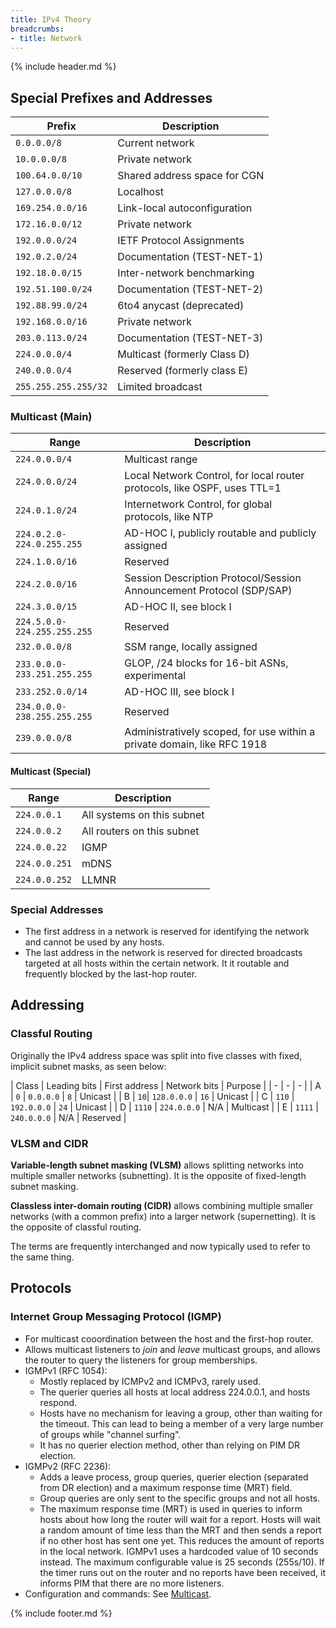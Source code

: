```yaml
---
title: IPv4 Theory
breadcrumbs:
- title: Network
---
```

{% include header.md %}

## Special Prefixes and Addresses

| Prefix | Description |
|-|-|
| `0.0.0.0/8` | Current network |
| `10.0.0.0/8` | Private network |
| `100.64.0.0/10` | Shared address space for CGN |
| `127.0.0.0/8` | Localhost |
| `169.254.0.0/16` | Link-local autoconfiguration |
| `172.16.0.0/12` | Private network |
| `192.0.0.0/24` | IETF Protocol Assignments |
| `192.0.2.0/24` | Documentation (TEST-NET-1) |
| `192.18.0.0/15` | Inter-network benchmarking |
| `192.51.100.0/24` | Documentation (TEST-NET-2) |
| `192.88.99.0/24` | 6to4 anycast (deprecated) |
| `192.168.0.0/16` | Private network |
| `203.0.113.0/24` | Documentation (TEST-NET-3) |
| `224.0.0.0/4` | Multicast (formerly Class D) |
| `240.0.0.0/4` | Reserved (formerly class E) |
| `255.255.255.255/32` | Limited broadcast |

### Multicast (Main)

| Range | Description |
|-|-|
| `224.0.0.0/4` | Multicast range |
| `224.0.0.0/24` | Local Network Control, for local router protocols, like OSPF, uses TTL=1 |
| `224.0.1.0/24` | Internetwork Control, for global protocols, like NTP |
| `224.0.2.0-224.0.255.255` | AD-HOC I, publicly routable and publicly assigned |
| `224.1.0.0/16` | Reserved |
| `224.2.0.0/16` | Session Description Protocol/Session Announcement Protocol (SDP/SAP) |
| `224.3.0.0/15` | AD-HOC II, see block I |
| `224.5.0.0-224.255.255.255` | Reserved |
| `232.0.0.0/8` | SSM range, locally assigned |
| `233.0.0.0-233.251.255.255` | GLOP, /24 blocks for 16-bit ASNs, experimental |
| `233.252.0.0/14` | AD-HOC III, see block I |
| `234.0.0.0-238.255.255.255` | Reserved |
| `239.0.0.0/8` | Administratively scoped, for use within a private domain, like RFC 1918 |

#### Multicast (Special)

| Range | Description |
|-|-|
| `224.0.0.1` | All systems on this subnet |
| `224.0.0.2` | All routers on this subnet |
| `224.0.0.22` | IGMP |
| `224.0.0.251` | mDNS |
| `224.0.0.252` | LLMNR |

### Special Addresses

- The first address in a network is reserved for identifying the network and cannot be used by any hosts.
- The last address in the network is reserved for directed broadcasts targeted at all hosts within the certain network. It it routable and frequently blocked by the last-hop router.

## Addressing

### Classful Routing

Originally the IPv4 address space was split into five classes with fixed, implicit subnet masks, as seen below:

| Class | Leading bits | First address | Network bits | Purpose |
| - | - | - |
| A | `0` | `0.0.0.0` | `8` | Unicast |
| B | `10`| `128.0.0.0` | `16` | Unicast |
| C | `110` | `192.0.0.0` | `24` | Unicast |
| D | `1110` | `224.0.0.0` | N/A | Multicast |
| E | `1111` | `240.0.0.0` | N/A | Reserved |

### VLSM and CIDR

**Variable-length subnet masking (VLSM)** allows splitting networks into multiple smaller networks (subnetting). It is the opposite of fixed-length subnet masking.

**Classless inter-domain routing (CIDR)** allows combining multiple smaller networks (with a common prefix) into a larger network (supernetting). It is the opposite of classful routing.

The terms are frequently interchanged and now typically used to refer to the same thing.

## Protocols

### Internet Group Messaging Protocol (IGMP)

- For multicast cooordination between the host and the first-hop router.
- Allows multicast listeners to _join_ and _leave_ multicast groups, and allows the router to query the listeners for group memberships.
- IGMPv1 (RFC 1054):
    - Mostly replaced by ICMPv2 and ICMPv3, rarely used.
    - The querier queries all hosts at local address 224.0.0.1, and hosts respond.
    - Hosts have no mechanism for leaving a group, other than waiting for the timeout. This can lead to being a member of a very large number of groups while "channel surfing".
    - It has no querier election method, other than relying on PIM DR election.
- IGMPv2 (RFC 2236):
    - Adds a leave process, group queries, querier election (separated from DR election) and a maximum response time (MRT) field.
    - Group queries are only sent to the specific groups and not all hosts.
    - The maximum response time (MRT) is used in queries to inform hosts about how long the router will wait for a report. Hosts will wait a random amount of time less than the MRT and then sends a report if no other host has sent one yet. This reduces the amount of reports in the local network. IGMPv1 uses a hardcoded value of 10 seconds instead. The maximum configurable value is 25 seconds (255s/10). If the timer runs out on the router and no reports have been received, it informs PIM that there are no more listeners.
- Configuration and commands: See [Multicast](../multicast/).

{% include footer.md %}
